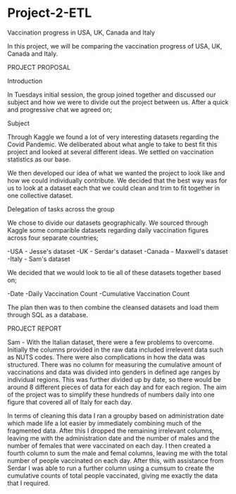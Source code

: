 # Project-2-ETL

Vaccination progress in USA, UK, Canada and Italy

In this project, we will be comparing the vaccination progress of USA, UK, Canada and Italy.

PROJECT PROPOSAL

Introduction

In Tuesdays initial session, the group joined together and discussed our subject and how we were to divide out the project between us. After a quick and progressive chat we agreed on;

Subject

Through Kaggle we found a lot of very interesting datasets regarding the Covid Pandemic. We deliberated about what angle to take to best fit this project and looked at several different ideas. We settled on vaccination statistics as our base.

We then developed our idea of what we wanted the project to look like and how we could individually contribute. We decided that the best way was for us to look at a dataset each that we could clean and trim to fit together in one collective dataset.

Delegation of tasks across the group

We chose to divide our datasets geographically. We sourced through Kaggle some comparible datasets regarding daily vaccination figures across four separate countries;

-USA - Jesse's dataset
-UK - Serdar's dataset
-Canada - Maxwell's dataset
-Italy - Sam's dataset

We decided that we would look to tie all of these datasets together based on;

-Date
-Daily Vaccination Count
-Cumulative Vaccination Count

The plan then was to then combine the cleansed datasets and load them through SQL as a database.

PROJECT REPORT

Sam - With the Italian dataset, there were a few problems to overcome. Initially the columns provided in the raw data included irrelevent data such as NUTS codes. There were also complications in how the data was structured. There was no column for measuring the cumulative amount of vaccinations and data was divided into genders in defined age ranges by individual regions. This was further divided up by date, so there would be around 8 different pieces of data for each day and for each region. The aim of the project was to simplify these hundreds of numbers daily into one figure that covered all of Italy for each day.

In terms of cleaning this data I ran a groupby based on administration date which made life a lot easier by immediately combining much of the fragmented data. After this I dropped the remaining irrelevant columns, leaving me with the administration date and the number of males and the number of females that were vaccinated on each day. I then created a fourth column to sum the male and femal columns, leaving me with the total number of people vaccinated on each day. After this, with assistance from Serdar I was able to run a further column using a cumsum to create the cumulative counts of total people vaccinated, giving me exactly the data that I required.

